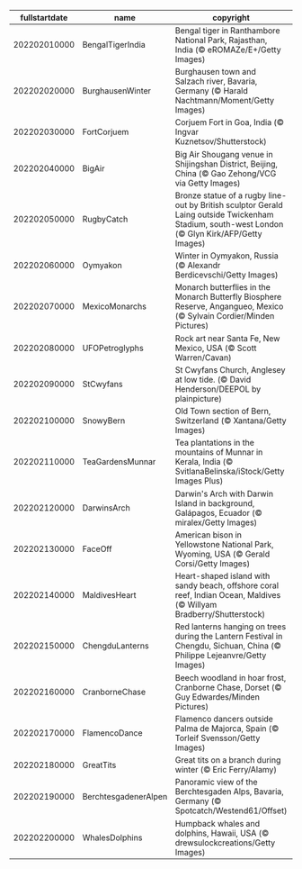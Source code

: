 |fullstartdate|name|copyright|title|image|
|--|--|--|--|--|
202202010000|BengalTigerIndia|Bengal tiger in Ranthambore National Park, Rajasthan, India (© eROMAZe/E+/Getty Images)|The year of the tiger|![](/en-GB/2022/02/202202010000BengalTigerIndia.jpg)|
202202020000|BurghausenWinter|Burghausen town and Salzach river, Bavaria, Germany (© Harald Nachtmann/Moment/Getty Images)|Lighting up Burghausen|![](/en-GB/2022/02/202202020000BurghausenWinter.jpg)|
202202030000|FortCorjuem|Corjuem Fort in Goa, India (© Ingvar Kuznetsov/Shutterstock)|The forest reclaims a fortress|![](/en-GB/2022/02/202202030000FortCorjuem.jpg)|
202202040000|BigAir|Big Air Shougang venue in Shijingshan District, Beijing, China (© Gao Zehong/VCG via Getty Images)|Beijing goes big|![](/en-GB/2022/02/202202040000BigAir.jpg)|
202202050000|RugbyCatch|Bronze statue of a rugby line-out by British sculptor Gerald Laing outside Twickenham Stadium, south-west London (© Glyn Kirk/AFP/Getty Images)|Reach for the sky|![](/en-GB/2022/02/202202050000RugbyCatch.jpg)|
202202060000|Oymyakon|Winter in Oymyakon, Russia (© Alexandr Berdicevschi/Getty Images)|Brrrrrrrr|![](/en-GB/2022/02/202202060000Oymyakon.jpg)|
202202070000|MexicoMonarchs|Monarch butterflies in the Monarch Butterfly Biosphere Reserve, Angangueo, Mexico (© Sylvain Cordier/Minden Pictures)|King of the butterflies|![](/en-GB/2022/02/202202070000MexicoMonarchs.jpg)|
202202080000|UFOPetroglyphs|Rock art near Santa Fe, New Mexico, USA (© Scott Warren/Cavan)|The truth is out there…|![](/en-GB/2022/02/202202080000UFOPetroglyphs.jpg)|
202202090000|StCwyfans|St Cwyfans Church, Anglesey at low tide. (© David Henderson/DEEPOL by plainpicture)|The little church in the sea|![](/en-GB/2022/02/202202090000StCwyfans.jpg)|
202202100000|SnowyBern|Old Town section of Bern, Switzerland (© Xantana/Getty Images)|Dusk falls on Old Town|![](/en-GB/2022/02/202202100000SnowyBern.jpg)|
202202110000|TeaGardensMunnar|Tea plantations in the mountains of Munnar in Kerala, India (© SvitlanaBelinska/iStock/Getty Images Plus)|Tea and serenity|![](/en-GB/2022/02/202202110000TeaGardensMunnar.jpg)|
202202120000|DarwinsArch|Darwin's Arch with Darwin Island in background, Galápagos, Ecuador (© miralex/Getty Images)|Last days of a famous sea arch|![](/en-GB/2022/02/202202120000DarwinsArch.jpg)|
202202130000|FaceOff|American bison in Yellowstone National Park, Wyoming, USA (© Gerald Corsi/Getty Images)|American goliaths go head-to-head|![](/en-GB/2022/02/202202130000FaceOff.jpg)|
202202140000|MaldivesHeart|Heart-shaped island with sandy beach, offshore coral reef, Indian Ocean, Maldives (© Willyam Bradberry/Shutterstock)|Love island?|![](/en-GB/2022/02/202202140000MaldivesHeart.jpg)|
202202150000|ChengduLanterns|Red lanterns hanging on trees during the Lantern Festival in Chengdu, Sichuan, China (© Philippe Lejeanvre/Getty Images)|Illuminating a new year|![](/en-GB/2022/02/202202150000ChengduLanterns.jpg)|
202202160000|CranborneChase|Beech woodland in hoar frost, Cranborne Chase, Dorset (© Guy Edwardes/Minden Pictures)|Into the frost forest|![](/en-GB/2022/02/202202160000CranborneChase.jpg)|
202202170000|FlamencoDance|Flamenco dancers outside Palma de Majorca, Spain (© Torleif Svensson/Getty Images)|The art of flamenco|![](/en-GB/2022/02/202202170000FlamencoDance.jpg)|
202202180000|GreatTits|Great tits on a branch during winter (© Eric Ferry/Alamy)|Four’s company|![](/en-GB/2022/02/202202180000GreatTits.jpg)|
202202190000|BerchtesgadenerAlpen|Panoramic view of the Berchtesgaden Alps, Bavaria, Germany (© Spotcatch/Westend61/Offset)|Peak winter in the Alps|![](/en-GB/2022/02/202202190000BerchtesgadenerAlpen.jpg)|
202202200000|WhalesDolphins|Humpback whales and dolphins, Hawaii, USA (© drewsulockcreations/Getty Images)|World Whale Day|![](/en-GB/2022/02/202202200000WhalesDolphins.jpg)|
